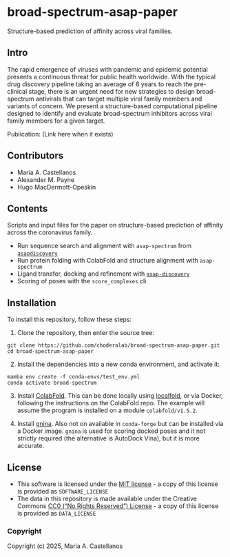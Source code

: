 # broad-spectrum-asap-paper
Structure-based prediction of affinity across viral families.

## Intro
The rapid emergence of viruses with pandemic and epidemic potential presents a continuous threat for public health worldwide. With the typical drug discovery pipeline taking an average of 6 years to     reach the pre-clinical stage, there is an urgent need for new strategies to design broad-spectrum antivirals that can target multiple viral family members and variants of concern. We present a structure-based computational pipeline designed to identify and evaluate broad-spectrum inhibitors across viral family members for a given target.

Publication: (Link here when it exists) 

## Contributors
- Maria A. Castellanos
- Alexander M. Payne
- Hugo MacDermott-Opeskin

## Contents
Scripts and input files for the paper on structure-based prediction of affinity across the coronavirus family.

- Run sequence search and alignment with `asap-spectrum` from [`asapdiscovery`](https://github.com/asapdiscovery/asapdiscovery)
- Run protein folding with ColabFold and structure alignment with `asap-spectrum`
- Ligand transfer, docking and refinement with [`asap-discovery`](https://github.com/asapdiscovery/asapdiscovery)
- Scoring of poses with the `score_complexes` cli

## Installation
To install this repository, follow these steps:
 
1. Clone the repository, then enter the source tree:
  
 ```
git clone https://github.com/choderalab/broad-spectrum-asap-paper.git
cd broad-spectrum-asap-paper
```
 
2. Install the dependencies into a new conda environment, and activate it:
 
```
mamba env create -f conda-envs/test_env.yml
conda activate broad-spectrum
```

3. Install [ColabFold](https://github.com/sokrypton/ColabFold). This can be done locally using [localfold](https://github.com/YoshitakaMo/localcolabfold), or via Docker, following the instructions on the ColabFold repo. The example will assume the program is installed on a module `colabfold/v1.5.2`.
 
4. Install [gnina](https://github.com/gnina/gnina). Also not on available in `conda-forge` but can be installed via a Docker image.
`gnina` is used for scoring docked poses and it not strictly required (the alternative is AutoDock Vina), but it is more accurate.

## License
* This software is licensed under the [MIT license](https://opensource.org/licenses/MIT) - a copy of this license is provided as `SOFTWARE_LICENSE`
* The data in this repository is made available under the Creative Commons [CC0 (“No Rights Reserved”) License](https://creativecommons.org/share-your-work/public-domain/cc0/) - a copy of this license is provided as `DATA_LICENSE`

### Copyright
 
Copyright (c) 2025, Maria A. Castellanos
